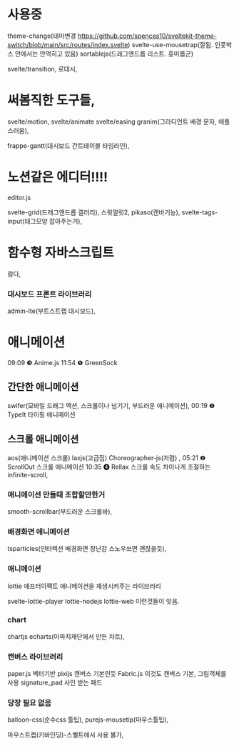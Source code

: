 # 사용중
theme-change(테마변경 https://github.com/spences10/sveltekit-theme-switch/blob/main/src/routes/index.svelte)
svelte-use-mousetrap(잘됨. 인풋박스 안에서는 안먹히고 있음)
sortablejs(드래그엔드롭 리스트. 흥미롭군) 

svelte/transition,
로대시, 

# 써봄직한 도구들, 
svelte/motion,
svelte/animate
svelte/easing
granim(그라디언트 배경 문자, 애플스러움), 

frappe-gantt(대시보드 간트테이블 타임라인), 
# 노션같은 에디터!!!!
editor.js


svelte-grid(드래그앤드롭 갤러리), 
스윗얼럿2, 
pikaso(캔바기능), 
svelte-tags-input(태그모양 잡아주는거), 
# 함수형 자바스크립트
람다,
### 대시보드 프론트 라이브러리 
admin-lte(부트스트랩 대시보드), 
# 애니메이션 
09:09 ❸ Anime.js
11:54 ❺ GreenSock
## 간단한 애니메이션
swifer(모바일 드래그 액션, 스크롤이나 넘기기, 부드러운 애니메이션),
00:19 ❶ TypeIt 타이핑 애니메이션
## 스크롤 애니메이션
aos(애니메이션 스크롤) laxjs(고급짐) Choreographer-js(저렴) , 
05:21 ❷ ScrollOut 스크롤 에니메이션
10:35 ❹ Rellax 스크롤 속도 차이나게 조절하는 
infinite-scroll, 
### 애니메이션 만들때 조합할만한거
smooth-scrollbar(부드러운 스크롤바), 
### 배경화면 애니메이션
tsparticles(인터렉션 배경화면 장난감 스노우쓰면 괜찮을듯), 

### 애니메이션
lottie 애프터이팩트 애니메이션을 재생시켜주는 라이브러리

svelte-lottie-player
lottie-nodejs 
lottie-web
이런것들이 잇음.
### chart
chartjs
echarts(아파치재단에서 만든 차트), 


### 캔버스 라이브러리
paper.js 벡터기반
pixijs 캔버스 기본인듯
Fabric.js 이것도 캔버스 기본, 그림객체를 사용
signature_pad 사인 받는 패드



### 당장 필요 없음
balloon-css(순수css 툴팁), 
purejs-mousetip(마우스툴팁), 

마우스트랩(키바인딩)-스벨트에서 사용 불가,